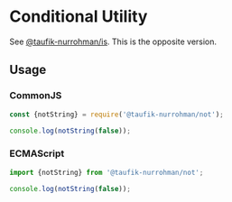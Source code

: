 Conditional Utility
===================

See [@taufik-nurrohman/is](https://github.com/taufik-nurrohman/is). This is the opposite version.

Usage
-----

### CommonJS

~~~ js
const {notString} = require('@taufik-nurrohman/not');

console.log(notString(false));
~~~

### ECMAScript

~~~ js
import {notString} from '@taufik-nurrohman/not';

console.log(notString(false));
~~~
